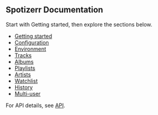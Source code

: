## Spotizerr Documentation

Start with Getting started, then explore the sections below.

- [Getting started](user/getting-started.md)
- [Configuration](user/configuration.md)
- [Environment](user/environment.md)
- [Tracks](user/tracks.md)
- [Albums](user/albums.md)
- [Playlists](user/playlists.md)
- [Artists](user/artists.md)
- [Watchlist](user/watchlist.md)
- [History](user/history.md)
- [Multi-user](user/multi-user.md)

For API details, see [API](API_DOCUMENTATION.md).